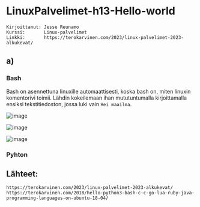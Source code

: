 # LinuxPalvelimet-h13-Hello-world
    Kirjoittanut: Jesse Reunamo
    Kurssi:       Linux-palvelimet
    Linkki:       https://terokarvinen.com/2023/linux-palvelimet-2023-alkukevat/
    
## a)

### Bash
Bash on asennettuna linuxille automaattisesti, koska bash on, miten linuxin komentorivi toimii. Lähdin kokeilemaan ihan mututuntumalla kirjoittamalla ensiksi tekstitiedoston, jossa luki vain `Hei maailma`.

![image](https://user-images.githubusercontent.com/112503770/223875277-b6cc2919-f625-4655-8572-917035bd02c9.png)

![image](https://user-images.githubusercontent.com/112503770/223875438-dd935b5b-66e2-4113-b951-12b99fe4be69.png)

![image](https://user-images.githubusercontent.com/112503770/223875508-42eaf2fb-71d2-4a4f-ae7f-afbee62c76cc.png)


### Pyhton

### 

## Lähteet:

    https://terokarvinen.com/2023/linux-palvelimet-2023-alkukevat/
    https://terokarvinen.com/2018/hello-python3-bash-c-c-go-lua-ruby-java-programming-languages-on-ubuntu-18-04/
